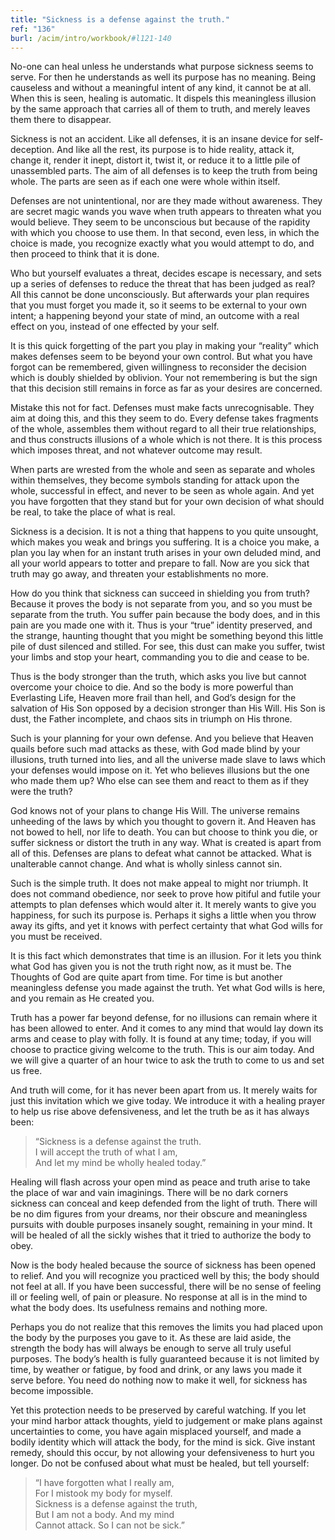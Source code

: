 ```yaml
---
title: "Sickness is a defense against the truth."
ref: "136"
burl: /acim/intro/workbook/#l121-140
---
```


No-one can heal unless he understands what purpose sickness seems to
serve. For then he understands as well its purpose has no meaning. Being
causeless and without a meaningful intent of any kind, it cannot be at
all. When this is seen, healing is automatic. It dispels this meaningless
illusion by the same approach that carries all of them to truth, and
merely leaves them there to disappear.

Sickness is not an accident. Like all defenses, it is an insane device
for self-deception. And like all the rest, its purpose is to hide
reality, attack it, change it, render it inept, distort it, twist it, or
reduce it to a little pile of unassembled parts. The aim of all defenses
is to keep the truth from being whole. The parts are seen as if each one
were whole within itself.

Defenses are not unintentional, nor are they made without awareness.
They are secret magic wands you wave when truth appears to threaten what
you would believe. They seem to be unconscious but because of the
rapidity with which you choose to use them. In that second, even less,
in which the choice is made, you recognize exactly what you would
attempt to do, and then proceed to think that it is done.

Who but yourself evaluates a threat, decides escape is necessary, and
sets up a series of defenses to reduce the threat that has been judged
as real? All this cannot be done unconsciously. But afterwards your plan
requires that you must forget you made it, so it seems to be external to
your own intent; a happening beyond your state of mind, an outcome with
a real effect on you, instead of one effected by your self.

It is this quick forgetting of the part you play in making your
“reality” which makes defenses seem to be beyond your own control. But
what you have forgot can be remembered, given willingness to reconsider
the decision which is doubly shielded by oblivion. Your not remembering
is but the sign that this decision still remains in force as far as your
desires are concerned.

Mistake this not for fact. Defenses must make facts unrecognisable.
They aim at doing this, and this they seem to do. Every defense takes
fragments of the whole, assembles them without regard to all their true
relationships, and thus constructs illusions of a whole which is not
there. It is this process which imposes threat, and not whatever outcome
may result.

When parts are wrested from the whole and seen as separate and wholes
within themselves, they become symbols standing for attack upon the
whole, successful in effect, and never to be seen as whole again. And
yet you have forgotten that they stand but for your own decision of what
should be real, to take the place of what is real.

Sickness is a decision. It is not a thing that happens to you quite
unsought, which makes you weak and brings you suffering. It is a choice
you make, a plan you lay when for an instant truth arises in your own
deluded mind, and all your world appears to totter and prepare to fall.
Now are you sick that truth may go away, and threaten your
establishments no more.

How do you think that sickness can succeed in shielding you from truth?
Because it proves the body is not separate from you, and so you must be
separate from the truth. You suffer pain because the body does, and in
this pain are you made one with it. Thus is your “true” identity
preserved, and the strange, haunting thought that you might be something
beyond this little pile of dust silenced and stilled. For see, this dust
can make you suffer, twist your limbs and stop your heart, commanding
you to die and cease to be.

Thus is the body stronger than the truth, which asks you live but cannot
overcome your choice to die. And so the body is more powerful than
Everlasting Life, Heaven more frail than hell, and God’s design for the
salvation of His Son opposed by a decision stronger than His Will. His
Son is dust, the Father incomplete, and chaos sits in triumph on His
throne.

Such is your planning for your own defense. And you believe that Heaven
quails before such mad attacks as these, with God made blind by your
illusions, truth turned into lies, and all the universe made slave to
laws which your defenses would impose on it. Yet who believes illusions
but the one who made them up? Who else can see them and react to them as
if they were the truth?

God knows not of your plans to change His Will. The universe
remains unheeding of the laws by which you thought to govern it. And
Heaven has not bowed to hell, nor life to death. You can but choose to
think you die, or suffer sickness or distort the truth in any way. What
is created is apart from all of this. Defenses are plans to defeat what
cannot be attacked. What is unalterable cannot change. And what is
wholly sinless cannot sin.

Such is the simple truth. It does not make appeal to might nor triumph.
It does not command obedience, nor seek to prove how pitiful and futile
your attempts to plan defenses which would alter it. It merely wants to
give you happiness, for such its purpose is. Perhaps it sighs a little
when you throw away its gifts, and yet it knows with perfect certainty
that what God wills for you must be received.

It is this fact which demonstrates that time is an illusion. For it lets
you think what God has given you is not the truth right now, as it must
be. The Thoughts of God are quite apart from time. For time is but
another meaningless defense you made against the truth. Yet what God
wills is here, and you remain as He created you.

Truth has a power far beyond defense, for no illusions can remain where
it has been allowed to enter. And it comes to any mind that would lay
down its arms and cease to play with folly. It is found at any time;
today, if you will choose to practice giving welcome to the truth. This
is our aim today. And we will give a quarter of an hour twice to ask the
truth to come to us and set us free.

And truth will come, for it has never been apart from us. It merely
waits for just this invitation which we give today. We introduce it with
a healing prayer to help us rise above defensiveness, and let the truth
be as it has always been:

> “Sickness is a defense against the truth.<br/>
> I will accept the truth of what I am,<br/>
> And let my mind be wholly healed today.”

Healing will flash across your open mind as peace and truth arise to
take the place of war and vain imaginings. There will be no dark corners
sickness can conceal and keep defended from the light of truth. There
will be no dim figures from your dreams, nor their obscure and
meaningless pursuits with double purposes insanely sought, remaining in
your mind. It will be healed of all the sickly
wishes that it tried to authorize the body to obey.

Now is the body healed because the source of sickness has been opened to
relief. And you will recognize you practiced well by this; the body
should not feel at all. If you have been successful, there will be no
sense of feeling ill or feeling well, of pain or pleasure. No response
at all is in the mind to what the body does. Its usefulness remains and
nothing more.

Perhaps you do not realize that this removes the limits you had placed
upon the body by the purposes you gave to it. As these are laid aside,
the strength the body has will always be enough to serve all truly
useful purposes. The body’s health is fully guaranteed because it is not
limited by time, by weather or fatigue, by food and drink, or any laws
you made it serve before. You need do nothing now to make it well, for
sickness has become impossible.

Yet this protection needs to be preserved by careful watching. If you
let your mind harbor attack thoughts, yield to judgement or make plans
against uncertainties to come, you have again misplaced yourself, and
made a bodily identity which will attack the body, for the mind is sick.
Give instant remedy, should this occur, by not allowing your
defensiveness to hurt you longer. Do not be confused about what must be
healed, but tell yourself:

> “I have forgotten what I really am,<br/>
> For I mistook my body for myself.<br/>
> Sickness is a defense against the truth,<br/>
> But I am not a body. And my mind<br/>
> Cannot attack. So I can not be sick.”

